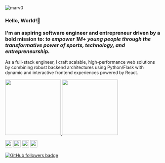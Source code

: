 <img src="https://visitor-badge.laobi.icu/badge?page_id=marv0/marv0" alt="marv0"/> 

### Hello, World!👋 <br><br> I'm an aspiring software engineer and entrepreneur driven by a bold mission to: <em> to empower 1M+ young people through the transformative power of sports, technology, and entrepreneurship. </em>

As a full-stack engineer, I craft scalable, high-performance web solutions by combining robust backend architectures using Python/Flask with dynamic and interactive frontend experiences powered by React.
</em>

<p>
<a href="https://github.com/marv0">
  <img height="180em" src="https://github-readme-stats-eight-theta.vercel.app/api?username=marv0&show_icons=true&theme=algolia&include_all_commits=true&count_private=true"/>
  <img height="180em" src="https://github-readme-stats-eight-theta.vercel.app/api/top-langs/?username=marv0&layout=compact&langs_count=8&theme=algolia"/>
</a>
</p>
<p> 
   <a href="https://www.linkedin.com/in/marvin-ogot/"><img src="https://img.shields.io/badge/linkedin-%230077B5.svg?&style=for-the-badge&logo=linkedin&logoColor=white" height=23></a> 
   <a href="https://twitter.com/mrmarv0"><img src="https://img.shields.io/badge/Twitter-222222?style=for-the-badge&logo=twitter&logoColor=white" height=23></a>
   <a href="https://www.youtube.com/watch?v=p0uAJ6Eu4Rs"><img src="https://img.shields.io/badge/YouTube-FF0000?style=for-the-badge&logo=youtube&logoColor=white" height=23></a>
   <a href="http://wa.me//+254704562901"><img src="https://img.shields.io/badge/WhatsApp-25D366?style=for-the-badge&logo=whatsapp&logoColor=white" height=23></a>
   <!--- <a href="mailto:hello@mrmarv.in"><img src="https://img.shields.io/badge/Gmail-D14836?style=for-the-badge&logo=gmail&logoColor=white" height=23></a> --->
</p>
<p>
<a href="https://www.github.com/marv0" target="_blank" rel="no-referrer"><img src="https://img.shields.io/github/followers/marv0?logo=github&style=for-the-badge&color=282b2f&labelColor=0d1117" alt="GitHub followers badge" /></a> 
</p>


